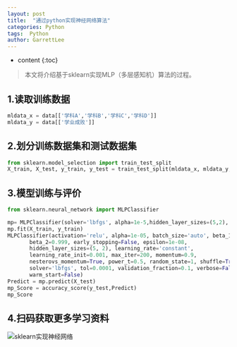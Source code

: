 ```yaml
---
layout: post
title:  "通过python实现神经网络算法"
categories: Python
tags:  Python
author: GarrettLee
---
```


* content
{:toc}
> 本文将介绍基于sklearn实现MLP（多层感知机）算法的过程。

## 1.读取训练数据
```python
mldata_x = data[['学科A','学科B','学科C','学科D']]
mldata_y = data[['学业成败']]
```
## 2.划分训练数据集和测试数据集
```python
from sklearn.model_selection import train_test_split
X_train, X_test, y_train, y_test = train_test_split(mldata_x, mldata_y, test_size = 0.2, random_state = 10)
```
## 3.模型训练与评价
```python
from sklearn.neural_network import MLPClassifier

mp= MLPClassifier(solver='lbfgs', alpha=1e-5,hidden_layer_sizes=(5,2), random_state=1)
mp.fit(X_train, y_train)
MLPClassifier(activation='relu', alpha=1e-05, batch_size='auto', beta_1=0.9,
       beta_2=0.999, early_stopping=False, epsilon=1e-08,
       hidden_layer_sizes=(5, 2), learning_rate='constant',
       learning_rate_init=0.001, max_iter=200, momentum=0.9,
       nesterovs_momentum=True, power_t=0.5, random_state=1, shuffle=True,
       solver='lbfgs', tol=0.0001, validation_fraction=0.1, verbose=False,
       warm_start=False)
Predict = mp.predict(X_test)
mp_Score = accuracy_score(y_test,Predict)
mp_Score
```
## 4.扫码获取更多学习资料
![sklearn实现神经网络](https://img-blog.csdnimg.cn/20200626212550830.png)